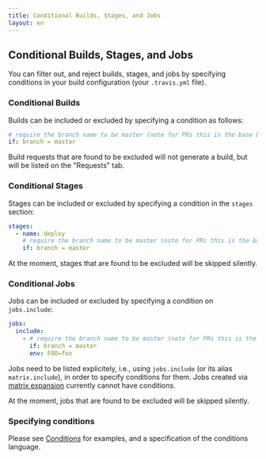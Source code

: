 ```yaml
---
title: Conditional Builds, Stages, and Jobs
layout: en
---
```


## Conditional Builds, Stages, and Jobs

You can filter out, and reject builds, stages, and jobs by specifying conditions in your build configuration (your `.travis.yml` file).

### Conditional Builds

Builds can be included or excluded by specifying a condition as follows:

```yaml
# require the branch name to be master (note for PRs this is the base branch name)
if: branch = master
```

Build requests that are found to be excluded will not generate a build, but will be listed on the "Requests" tab.

### Conditional Stages

Stages can be included or excluded by specifying a condition in the `stages` section:

```yaml
stages:
  - name: deploy
    # require the branch name to be master (note for PRs this is the base branch name)
    if: branch = master
```

At the moment, stages that are found to be excluded will be skipped silently.

### Conditional Jobs

Jobs can be included or excluded by specifying a condition on `jobs.include`:

```yaml
jobs:
  include:
    - # require the branch name to be master (note for PRs this is the base branch name)
      if: branch = master
      env: FOO=foo
```

Jobs need to be listed explicitely, i.e., using `jobs.include` (or its alias `matrix.include`), in order to specify conditions for them. Jobs created via [matrix expansion](/user/customizing-the-build/#Build-Matrix) currently cannot have conditions.

At the moment, jobs that are found to be excluded will be skipped silently.

### Specifying conditions

Please see [Conditions](/user/conditions-v1) for examples, and a specification of the conditions language.
